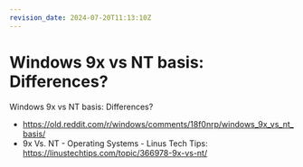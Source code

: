 ```yaml
---
revision_date: 2024-07-20T11:13:10Z
---
```

# Windows 9x vs NT basis: Differences?
Windows 9x vs NT basis: Differences?
* https://old.reddit.com/r/windows/comments/18f0nrp/windows_9x_vs_nt_basis/
* 9x Vs. NT - Operating Systems - Linus Tech Tips: https://linustechtips.com/topic/366978-9x-vs-nt/